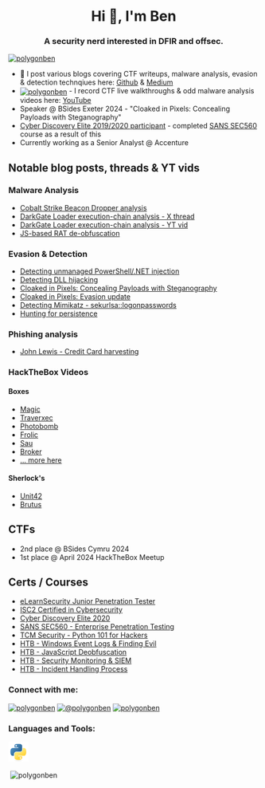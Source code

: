 <h1 align="center">Hi 👋, I'm Ben</h1>
<h3 align="center">A security nerd interested in DFIR and offsec.</h3>

<p align="left"> <a href="https://twitter.com/polygonben" target="blank"><img src="https://img.shields.io/twitter/follow/polygonben?logo=twitter&style=for-the-badge" alt="polygonben" /></a> </p>

- 📝 I post various blogs covering CTF writeups, malware analysis, evasion & detection technqiues here: [Github](https://polygonben.github.io/) & [Medium](https://medium.com/@polygonben)
- <a href="https://www.youtube.com/c/polygonben" target="blank"><img align="center" src="https://raw.githubusercontent.com/rahuldkjain/github-profile-readme-generator/master/src/images/icons/Social/youtube.svg" alt="polygonben" height="30" width="40" /></a> - I record CTF live walkthroughs & odd malware analysis videos
here: [YouTube](https://www.youtube.com/@polygonben)
- Speaker @ BSides Exeter 2024 - "Cloaked in Pixels: Concealing Payloads with Steganography"
- [Cyber Discovery Elite 2019/2020 participant](https://eu.badgr.com/public/assertions/1aDow0jUTn2k7GiSJoSF8A) - completed [SANS SEC560](https://www.sans.org/cyber-security-courses/enterprise-penetration-testing/) course as a result of this
- Currently working as a Senior Analyst @ Accenture

## Notable blog posts, threads & YT vids

### Malware Analysis
<!-- BLOG-POST-LIST:START -->
- [Cobalt Strike Beacon Dropper analysis](https://polygonben.github.io/malware%20analysis/Cobalt-Strike-Beacon-Analysis/)
- [DarkGate Loader execution-chain analysis - X thread](https://x.com/polygonben/status/1768867675692831008)
- [DarkGate Loader execution-chain analysis - YT vid](https://www.youtube.com/watch?v=_0_Qdx6ED2Q)
- [JS-based RAT de-obfuscation](https://medium.com/@polygonben/de-obfuscating-a-js-based-rat-1-ae710c778d2)
<!-- BLOG-POST-LIST:END -->

### Evasion & Detection
- [Detecting unmanaged PowerShell/.NET injection](https://medium.com/@polygonben/unmasking-defence-evasion-unmanaged-powershell-c-net-process-injection-88d1f1a180d5)
- [Detecting DLL hijacking](https://medium.com/@polygonben/detecting-dll-hijacking-with-sysmon-chainsaw-custom-sigma-rules-7e32215d5d96)
- [Cloaked in Pixels: Concealing Payloads with Steganography](https://polygonben.github.io/defence%20evasion/Creating-Stego-payloads/)
- [Cloaked in Pixels: Evasion update](https://polygonben.github.io/defence%20evasion/Creating-Stego-payloads2/)
- [Detecting Mimikatz - sekurlsa::logonpasswords](https://www.youtube.com/watch?v=wwIBpPDGHu4)
- [Hunting for persistence](https://www.youtube.com/watch?v=UnPNOCJlnpo)

### Phishing analysis

- [John Lewis - Credit Card harvesting](https://medium.com/@polygonben/phishing-analysis-john-lewis-credit-card-harvesting-eba0901269fd)

### HackTheBox Videos

#### Boxes

- [Magic](https://www.youtube.com/watch?v=hXgjh5dAU4g)
- [Traverxec](https://www.youtube.com/watch?v=W4ytNBznJyc)
- [Photobomb](https://www.youtube.com/watch?v=IGlLzvlQ2tg)
- [Frolic](https://www.youtube.com/watch?v=iaoRFmsXH_8)
- [Sau](https://www.youtube.com/watch?v=_7jZtafzozQ)
- [Broker](https://www.youtube.com/watch?v=f2GHfAL92v0)
- [... more here](https://www.youtube.com/watch?v=ZBrgNdqwqiE&list=PLBlTvfmn_8bLKDXO2ctS2hbAAyg-ymrE_)


#### Sherlock's

- [Unit42](https://www.youtube.com/watch?v=IM12lnRbLKY)
- [Brutus](https://www.youtube.com/watch?v=gY9BuJBfDQY)

## CTFs

- 2nd place @ BSides Cymru 2024
- 1st place @ April 2024 HackTheBox Meetup

## Certs / Courses

- [eLearnSecurity Junior Penetration Tester](https://my.ine.com/certificate/4adb0d38-bcbd-4fb5-beab-6446190f3fda)
- [ISC2 Certified in Cybersecurity](https://www.credly.com/badges/54fc93ac-2ba7-459e-bd58-1fc5e62fc82a/public_url)
- [Cyber Discovery Elite 2020](https://eu.badgr.com/public/assertions/1aDow0jUTn2k7GiSJoSF8A)
- [SANS SEC560 - Enterprise Penetration Testing](https://github.com/polygonben/polygonben/blob/main/SEC560.pdf)
- [TCM Security - Python 101 for Hackers](https://github.com/polygonben/polygonben/blob/main/Python101.pdf)
- [HTB - Windows Event Logs & Finding Evil](https://academy.hackthebox.com/achievement/badge/1507780b-4983-11ee-acfc-bea50ffe6cb4)
- [HTB - JavaScript Deobfuscation](https://academy.hackthebox.com/achievement/badge/b1c074eb-c408-11ed-acfc-bea50ffe6cb4)
- [HTB - Security Monitoring & SIEM](https://academy.hackthebox.com/achievement/badge/b1c074eb-c408-11ed-acfc-bea50ffe6cb4)
- [HTB - Incident Handling Process](https://academy.hackthebox.com/achievement/badge/1413ade4-80c4-11ee-b5a6-bea50ffe6cb4)

<h3 align="left">Connect with me:</h3>
<p align="left">
<a href="https://twitter.com/polygonben" target="blank"><img align="center" src="https://raw.githubusercontent.com/rahuldkjain/github-profile-readme-generator/master/src/images/icons/Social/twitter.svg" alt="polygonben" height="30" width="40" /></a>
<a href="https://medium.com/@polygonben" target="blank"><img align="center" src="https://raw.githubusercontent.com/rahuldkjain/github-profile-readme-generator/master/src/images/icons/Social/medium.svg" alt="@polygonben" height="30" width="40" /></a>
<a href="https://www.youtube.com/c/polygonben" target="blank"><img align="center" src="https://raw.githubusercontent.com/rahuldkjain/github-profile-readme-generator/master/src/images/icons/Social/youtube.svg" alt="polygonben" height="30" width="40" /></a>
</p>

<h3 align="left">Languages and Tools:</h3>
<p align="left"> <a href="https://www.python.org" target="_blank" rel="noreferrer"> <img src="https://raw.githubusercontent.com/devicons/devicon/master/icons/python/python-original.svg" alt="python" width="40" height="40"/> </a> </p>

<p>&nbsp;<img align="center" src="https://github-readme-stats.vercel.app/api?username=polygonben&show_icons=true&locale=en" alt="polygonben" /></p>
